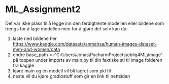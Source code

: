 # ML_Assignment2

Det var ikke plass til å legge inn den ferdigtrente modellen eller bildene som trengs for å lage modellen 
men for å gjøre det selv kan du: 
1. laste ned bildene her https://www.kaggle.com/datasets/snmahsa/human-images-dataset-men-and-women/data
2. endre base_path = r'C:\Users\Jonas\PycharmProjects\oblig4ML\image' på toppen under imports av main.py til din faktiske sti til image folderen fra kaggle
3. kjøre main og en modell vil bli lagret som pkl fil
4. neste vil du kjøre gradiostuff som gir en link til nettsiden
